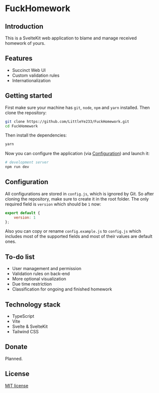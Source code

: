# FuckHomework

## Introduction

This is a SvelteKit web application to blame and manage received homework of yours.

## Features

- Succinct Web UI
- Custom validation rules
- Internationalization

## Getting started

First make sure your machine has `git`, `node`, `npm` and `yarn` installed. Then clone the repository:

```bash
git clone https://github.com/LittleYe233/FuckHomework.git
cd FuckHomework
```

Then install the dependencies:

```bash
yarn
```

Now you can configure the application (via [Configuration](#configuration)) and launch it:

```bash
# development server
npm run dev
```

## Configuration

All configurations are stored in `config.js`, which is ignored by Git. So after cloning the repository, make sure to create it in the root folder. The only required field is `version` which should be `1` now:

```js
export default {
    version: 1
};
```

Also you can copy or rename `config.example.js` to `config.js` which includes most of the supported fields and most of their values are default ones.

## To-do list

- User management and permission
- Validation rules on back-end
- More optional visualization
- Due time restriction
- Classification for ongoing and finished homework

## Technology stack

- TypeScript
- Vite
- Svelte & SvelteKit
- Tailwind CSS

## Donate

Planned.

## License

[MIT license](/LICENSE)
